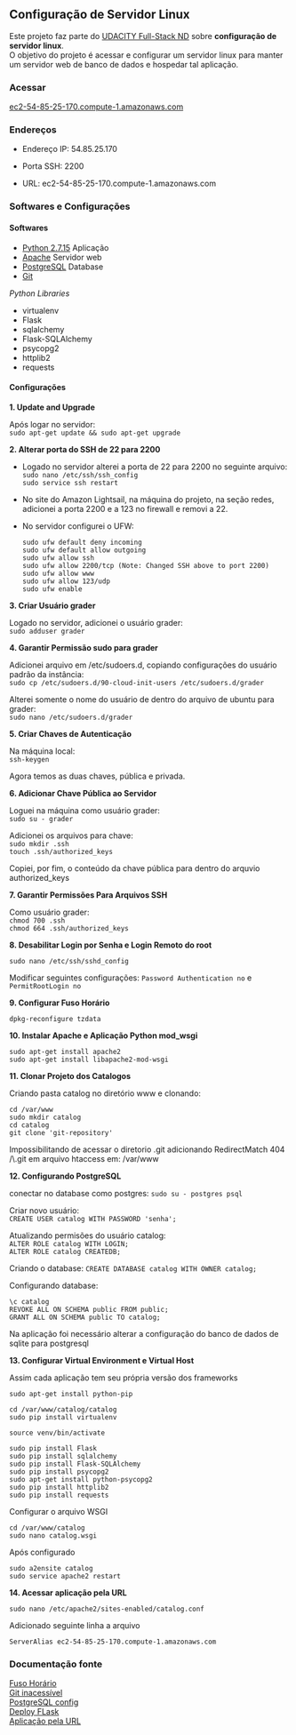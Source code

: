 ## Configuração de Servidor Linux

Este projeto faz parte do [UDACITY Full-Stack ND](https://www.udacity.com/course/full-stack-web-developer-nanodegree--nd004) sobre **configuração de servidor linux**.  
O objetivo do projeto é acessar e configurar um servidor linux para manter um servidor web de banco de dados e hospedar tal aplicação.


### Acessar

[ec2-54-85-25-170.compute-1.amazonaws.com](http://ec2-54-85-25-170.compute-1.amazonaws.com)

### Endereços

* Endereço IP: 54.85.25.170

* Porta SSH: 2200

* URL: ec2-54-85-25-170.compute-1.amazonaws.com

### Softwares e Configurações

#### Softwares

* [Python 2.7.15](https://www.python.org/) Aplicação
* [Apache](https://www.apache.org/) Servidor web
* [PostgreSQL](https://www.postgresql.org/) Database
* [Git](https://git-scm.com/)

*Python Libraries*

* virtualenv
* Flask
* sqlalchemy
* Flask-SQLAlchemy
* psycopg2
* httplib2
* requests

#### Configurações

**1. Update and Upgrade**

Após logar no servidor:  
`sudo apt-get update && sudo apt-get upgrade`

**2. Alterar porta do SSH de 22 para 2200**

* Logado no servidor alterei a porta de 22 para 2200 no seguinte arquivo:  
`sudo nano /etc/ssh/ssh_config`  
`sudo service ssh restart`


* No site do Amazon Lightsail, na máquina do projeto, na seção redes, adicionei a porta 2200 e a 123 no firewall e removi a 22.

* No servidor configurei o UFW:
    ```
    sudo ufw default deny incoming
    sudo ufw default allow outgoing
    sudo ufw allow ssh
    sudo ufw allow 2200/tcp (Note: Changed SSH above to port 2200)
    sudo ufw allow www
    sudo ufw allow 123/udp
    sudo ufw enable
    ```


**3. Criar Usuário grader**

Logado no servidor, adicionei o usuário grader:  
`sudo adduser grader`

**4. Garantir Permissão sudo para grader**

Adicionei arquivo em /etc/sudoers.d, copiando configurações do usuário padrão da instância:  
`sudo cp /etc/sudoers.d/90-cloud-init-users /etc/sudoers.d/grader`

Alterei somente o nome do usuário de dentro do arquivo de ubuntu para grader:  
`sudo nano /etc/sudoers.d/grader`

**5. Criar Chaves de Autenticação**

Na máquina local:  
`ssh-keygen`

Agora temos as duas chaves, pública e privada.

**6. Adicionar Chave Pública ao Servidor**

Loguei na máquina como usuário grader:  
`sudo su - grader`

Adicionei os arquivos para chave:  
`sudo mkdir .ssh`  
`touch .ssh/authorized_keys`

Copiei, por fim, o conteúdo da chave pública para dentro do arquvio authorized_keys

**7. Garantir Permissões Para Arquivos SSH**

Como usuário grader:  
`chmod 700 .ssh`  
`chmod 664 .ssh/authorized_keys`

**8. Desabilitar Login por Senha e Login Remoto do root**

`sudo nano /etc/ssh/sshd_config`

Modificar seguintes configurações: `Password Authentication no` e `PermitRootLogin no`  

**9. Configurar Fuso Horário**

`dpkg-reconfigure tzdata`

**10. Instalar Apache e Aplicação Python mod_wsgi**

`sudo apt-get install apache2`  
`sudo apt-get install libapache2-mod-wsgi`


**11. Clonar Projeto dos Catalogos**

Criando pasta catalog no diretório www e clonando:
```
cd /var/www
sudo mkdir catalog
cd catalog
git clone 'git-repository'
```

Impossibilitando de acessar o diretorio .git adicionando RedirectMatch 404 /\\\.git em arquivo htaccess em:
/var/www

**12. Configurando PostgreSQL**

conectar no database como postgres:
`sudo su - postgres psql`

Criar novo usuário:  
`CREATE USER catalog WITH PASSWORD 'senha';`

Atualizando permisões do usuário catalog:  
`ALTER ROLE catalog WITH LOGIN;`  
`ALTER ROLE catalog CREATEDB;`

Criando o database:
`CREATE DATABASE catalog WITH OWNER catalog;`

Configurando database: 
```
\c catalog
REVOKE ALL ON SCHEMA public FROM public;
GRANT ALL ON SCHEMA public TO catalog;
```

Na aplicação foi necessário alterar a configuração do banco de dados de sqlite para postgresql

**13. Configurar Virtual Environment e Virtual Host** 

Assim cada aplicação tem seu própria versão dos frameworks
```
sudo apt-get install python-pip

cd /var/www/catalog/catalog
sudo pip install virtualenv

source venv/bin/activate

sudo pip install Flask
sudo pip install sqlalchemy
sudo pip install Flask-SQLAlchemy
sudo pip install psycopg2
sudo apt-get install python-psycopg2 
sudo pip install httplib2
sudo pip install requests
```

Configurar o arquivo WSGI

`cd /var/www/catalog`  
`sudo nano catalog.wsgi`

Após configurado 

`sudo a2ensite catalog`  
`sudo service apache2 restart`

**14. Acessar aplicação pela URL**

`sudo nano /etc/apache2/sites-enabled/catalog.conf`

Adicionado seguinte linha a arquivo

`ServerAlias ec2-54-85-25-170.compute-1.amazonaws.com`

### Documentação fonte

[Fuso Horário](https://askubuntu.com/questions/138423/how-do-i-change-my-timezone-to-utc-gmt/138442)  
[Git inacessível](https://stackoverflow.com/questions/6142437/make-git-directory-web-inaccessible)  
[PostgreSQL config](https://www.digitalocean.com/community/tutorials/how-to-secure-postgresql-on-an-ubuntu-vps)  
[Deploy FLask](https://www.digitalocean.com/community/tutorials/how-to-deploy-a-flask-application-on-an-ubuntu-vps)  
[Aplicação pela URL](https://httpd.apache.org/docs/2.4/vhosts/name-based.html)